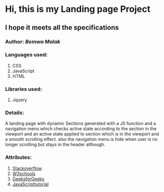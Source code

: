 # Hi, this is my Landing page Project
## I hope it meets all the specifications
### Author: *Bemwa Malak*
### Languages used:
1. CSS
2. JavaScript
3. HTML
### Libraries used:
1. Jquery
### Details:
A landing page with dynamic Sections generated with a JS function and a navigation menu which checks active state according to the section
in the viewport and an active state applied to section which is in the viewport and a smooth scrolling effect.
also the navigation menu is hide when user is no longer scrolling but stays in the header although.
### Attributes:
1. [Stackoverflow](https://stackoverflow.com)
2. [W3schools](https://www.w3schools.com)
3. [GeeksforGeeks](https://www.geeksforgeeks.org)
4. [JavaScripttutorial](https://www.javascripttutorial.net)
